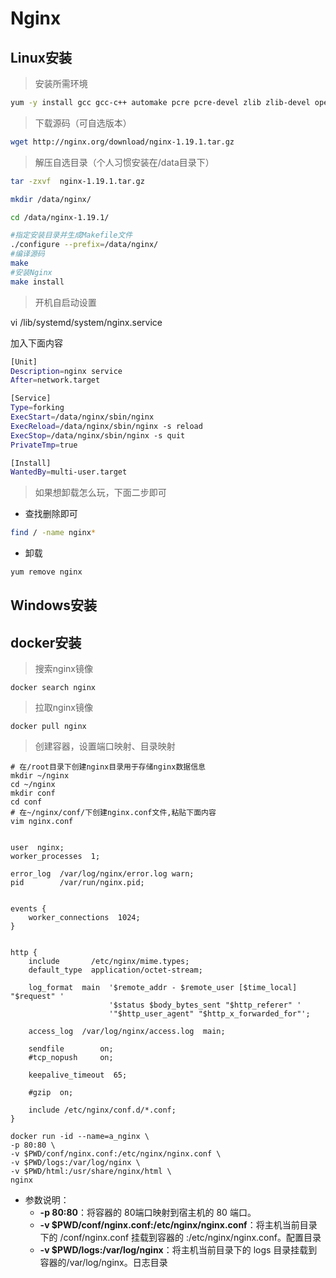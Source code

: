 # Nginx

## Linux安装

> 安装所需环境
>

```bash
yum -y install gcc gcc-c++ automake pcre pcre-devel zlib zlib-devel openssl openssl-devel
```

> 下载源码（可自选版本）
>

```bash
wget http://nginx.org/download/nginx-1.19.1.tar.gz
```

> 解压自选目录（个人习惯安装在/data目录下）
>

```bash
tar -zxvf  nginx-1.19.1.tar.gz
```

```bash
mkdir /data/nginx/

cd /data/nginx-1.19.1/

#指定安装目录并生成Makefile文件
./configure --prefix=/data/nginx/
#编译源码
make
#安装Nginx
make install
```

> 开机自启动设置
>

vi /lib/systemd/system/nginx.service

加入下面内容

```bash
[Unit]
Description=nginx service
After=network.target

[Service]
Type=forking
ExecStart=/data/nginx/sbin/nginx
ExecReload=/data/nginx/sbin/nginx -s reload
ExecStop=/data/nginx/sbin/nginx -s quit
PrivateTmp=true

[Install]
WantedBy=multi-user.target
```

> 如果想卸载怎么玩，下面二步即可
>

- 查找删除即可

```bash
find / -name nginx*
```

- 卸载


```bash
yum remove nginx
```

## Windows安装

## docker安装

> 搜索nginx镜像

```shell
docker search nginx
```

> 拉取nginx镜像

```shell
docker pull nginx
```

> 创建容器，设置端口映射、目录映射


```shell
# 在/root目录下创建nginx目录用于存储nginx数据信息
mkdir ~/nginx
cd ~/nginx
mkdir conf
cd conf
# 在~/nginx/conf/下创建nginx.conf文件,粘贴下面内容
vim nginx.conf
```
```shell

user  nginx;
worker_processes  1;

error_log  /var/log/nginx/error.log warn;
pid        /var/run/nginx.pid;


events {
    worker_connections  1024;
}


http {
    include       /etc/nginx/mime.types;
    default_type  application/octet-stream;

    log_format  main  '$remote_addr - $remote_user [$time_local] "$request" '
                      '$status $body_bytes_sent "$http_referer" '
                      '"$http_user_agent" "$http_x_forwarded_for"';

    access_log  /var/log/nginx/access.log  main;

    sendfile        on;
    #tcp_nopush     on;

    keepalive_timeout  65;

    #gzip  on;

    include /etc/nginx/conf.d/*.conf;
}
```




```shell
docker run -id --name=a_nginx \
-p 80:80 \
-v $PWD/conf/nginx.conf:/etc/nginx/nginx.conf \
-v $PWD/logs:/var/log/nginx \
-v $PWD/html:/usr/share/nginx/html \
nginx
```

- 参数说明：
  - **-p 80:80**：将容器的 80端口映射到宿主机的 80 端口。
  - **-v $PWD/conf/nginx.conf:/etc/nginx/nginx.conf**：将主机当前目录下的 /conf/nginx.conf 挂载到容器的 :/etc/nginx/nginx.conf。配置目录
  - **-v $PWD/logs:/var/log/nginx**：将主机当前目录下的 logs 目录挂载到容器的/var/log/nginx。日志目录
